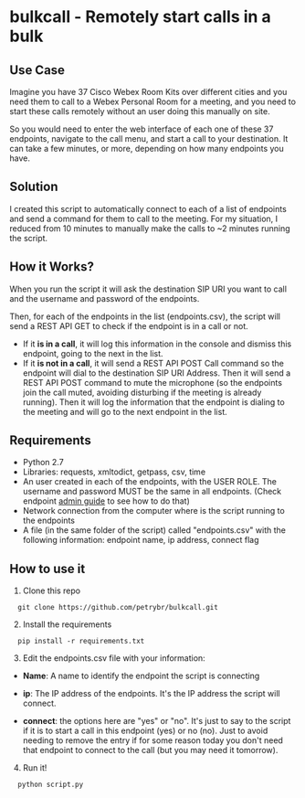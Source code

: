 # bulkcall - Remotely start calls in a bulk
<!---
[![published](https://static.production.devnetcloud.com/codeexchange/assets/images/devnet-published.svg)](https://developer.cisco.com/codeexchange/github/repo/petrybr/bulkcall)
-->
## Use Case

Imagine you have 37 Cisco Webex Room Kits over different cities and you need them to call to a Webex Personal Room for a meeting, and you need to start these calls remotely without an user doing this manually on site.

So you would need to enter the web interface of each one of these 37 endpoints, navigate to the call menu, and start a call to your destination. It can take a few minutes, or more, depending on how many endpoints you have.

## Solution

I created this script to automatically  connect to each of a list of endpoints and send a command for them to call to the meeting. For my situation, I reduced from 10 minutes to manually make the calls to ~2 minutes running the script.

## How it Works?

When you run the script it will ask the destination SIP URI you want to call and the username and password of the endpoints. 

Then, for each of the endpoints in the list (endpoints.csv), the script will send a REST API GET to check if the endpoint is in a call or not. 

  - If it **is in a call**, it will log this information in the console and dismiss this endpoint, going to the next in the list. 
  - If it **is not in a call**, it will send a REST API POST Call command so the endpoint will dial to the destination SIP URI Address.
  Then it will send a REST API POST command to mute the microphone (so the endpoints join the call muted, avoiding disturbing if the meeting is already running). Then it will log the information that the endpoint is dialing to the meeting and will go to the next endpoint in the list.

## Requirements

* Python 2.7
* Libraries: requests, xmltodict, getpass, csv, time
* An user created in each of the endpoints, with the USER ROLE. The username and password MUST be the same in all endpoints. (Check endpoint [admin guide](https://www.cisco.com/c/en/us/support/collaboration-endpoints/spark-room-kit-series/products-maintenance-guides-list.html) to see how to do that)
* Network connection from the computer where is the script running to the endpoints
* A file (in the same folder of the script) called "endpoints.csv" with the following information: endpoint name, ip address, connect flag

## How to use it

1. Clone this repo

```
  git clone https://github.com/petrybr/bulkcall.git
```

2. Install the requirements

```
  pip install -r requirements.txt
```

3. Edit the endpoints.csv file with your information:

  - **Name**: A name to identify the endpoint the script is connecting
  
  - **ip**: The IP address of the endpoints. It's the IP address the script will connect.
  
  - **connect**: the options here are "yes" or "no". It's just to say to the script if it is to start a call in this endpoint (yes) or no (no). Just to avoid needing to remove the entry if for some reason today you don't need that endpoint to connect to the call (but you may need it tomorrow).
  
4. Run it!

```
  python script.py
```
